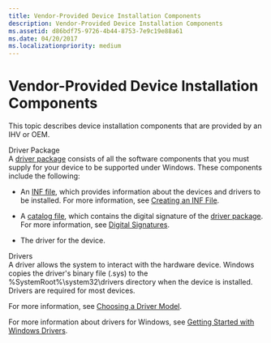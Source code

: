 ```yaml
---
title: Vendor-Provided Device Installation Components
description: Vendor-Provided Device Installation Components
ms.assetid: d86bdf75-9726-4b44-8753-7e9c19e88a61
ms.date: 04/20/2017
ms.localizationpriority: medium
---
```


# Vendor-Provided Device Installation Components


This topic describes device installation components that are provided by an IHV or OEM.

<a href="" id="driver-package"></a>Driver Package  
A [driver package](driver-packages.md) consists of all the software components that you must supply for your device to be supported under Windows. These components include the following:

-   An [INF file](inf-files.md), which provides information about the devices and drivers to be installed. For more information, see [Creating an INF File](https://msdn.microsoft.com/library/windows/hardware/ff538378).

-   A [catalog file](catalog-files.md), which contains the digital signature of the [driver package](driver-packages.md). For more information, see [Digital Signatures](digital-signatures.md).

-   The driver for the device.

<a href="" id="drivers"></a>Drivers  
A driver allows the system to interact with the hardware device. Windows copies the driver's binary file (.sys) to the %SystemRoot%\\system32\\drivers directory when the device is installed. Drivers are required for most devices.

For more information, see [Choosing a Driver Model](https://msdn.microsoft.com/library/windows/hardware/ff554652).

For more information about drivers for Windows, see [Getting Started with Windows Drivers](https://msdn.microsoft.com/library/windows/hardware/ff554690).

 

 





